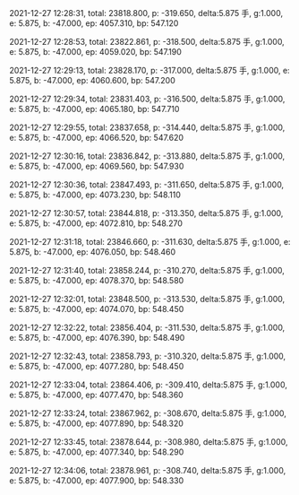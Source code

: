 2021-12-27 12:28:31, total: 23818.800, p: -319.650, delta:5.875 手, g:1.000, e: 5.875, b: -47.000, ep: 4057.310, bp: 547.120

2021-12-27 12:28:53, total: 23822.861, p: -318.500, delta:5.875 手, g:1.000, e: 5.875, b: -47.000, ep: 4059.020, bp: 547.190

2021-12-27 12:29:13, total: 23828.170, p: -317.000, delta:5.875 手, g:1.000, e: 5.875, b: -47.000, ep: 4060.600, bp: 547.200

2021-12-27 12:29:34, total: 23831.403, p: -316.500, delta:5.875 手, g:1.000, e: 5.875, b: -47.000, ep: 4065.180, bp: 547.710

2021-12-27 12:29:55, total: 23837.658, p: -314.440, delta:5.875 手, g:1.000, e: 5.875, b: -47.000, ep: 4066.520, bp: 547.620

2021-12-27 12:30:16, total: 23836.842, p: -313.880, delta:5.875 手, g:1.000, e: 5.875, b: -47.000, ep: 4069.560, bp: 547.930

2021-12-27 12:30:36, total: 23847.493, p: -311.650, delta:5.875 手, g:1.000, e: 5.875, b: -47.000, ep: 4073.230, bp: 548.110

2021-12-27 12:30:57, total: 23844.818, p: -313.350, delta:5.875 手, g:1.000, e: 5.875, b: -47.000, ep: 4072.810, bp: 548.270

2021-12-27 12:31:18, total: 23846.660, p: -311.630, delta:5.875 手, g:1.000, e: 5.875, b: -47.000, ep: 4076.050, bp: 548.460

2021-12-27 12:31:40, total: 23858.244, p: -310.270, delta:5.875 手, g:1.000, e: 5.875, b: -47.000, ep: 4078.370, bp: 548.580

2021-12-27 12:32:01, total: 23848.500, p: -313.530, delta:5.875 手, g:1.000, e: 5.875, b: -47.000, ep: 4074.070, bp: 548.450

2021-12-27 12:32:22, total: 23856.404, p: -311.530, delta:5.875 手, g:1.000, e: 5.875, b: -47.000, ep: 4076.390, bp: 548.490

2021-12-27 12:32:43, total: 23858.793, p: -310.320, delta:5.875 手, g:1.000, e: 5.875, b: -47.000, ep: 4077.280, bp: 548.450

2021-12-27 12:33:04, total: 23864.406, p: -309.410, delta:5.875 手, g:1.000, e: 5.875, b: -47.000, ep: 4077.470, bp: 548.360

2021-12-27 12:33:24, total: 23867.962, p: -308.670, delta:5.875 手, g:1.000, e: 5.875, b: -47.000, ep: 4077.890, bp: 548.320

2021-12-27 12:33:45, total: 23878.644, p: -308.980, delta:5.875 手, g:1.000, e: 5.875, b: -47.000, ep: 4077.340, bp: 548.290

2021-12-27 12:34:06, total: 23878.961, p: -308.740, delta:5.875 手, g:1.000, e: 5.875, b: -47.000, ep: 4077.900, bp: 548.330